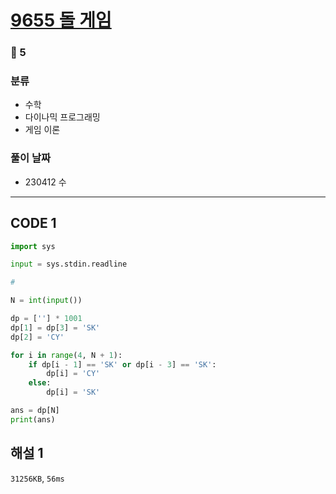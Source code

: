 # [9655 돌 게임](https://www.acmicpc.net/problem/9655)

### 🥈 5

### 분류

- 수학
- 다이나믹 프로그래밍
- 게임 이론

### 풀이 날짜

- 230412 수

---

## CODE 1

```python
import sys

input = sys.stdin.readline

#

N = int(input())

dp = [''] * 1001
dp[1] = dp[3] = 'SK'
dp[2] = 'CY'

for i in range(4, N + 1):
    if dp[i - 1] == 'SK' or dp[i - 3] == 'SK':
        dp[i] = 'CY'
    else:
        dp[i] = 'SK'

ans = dp[N]
print(ans)

```

## 해설 1

`31256KB`, `56ms`
